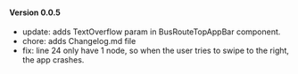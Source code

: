 #### Version 0.0.5
- update: adds TextOverflow param in BusRouteTopAppBar component.
- chore: adds Changelog.md file
- fix: line 24 only have 1 node, so when the user tries to swipe to the right, the app crashes.